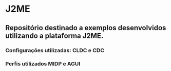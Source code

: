 ﻿# J2ME
## Repositório destinado a exemplos desenvolvidos utilizando a plataforma J2ME.
### Configurações utilizadas: CLDC e CDC
### Perfis utilizados MIDP e AGUI


